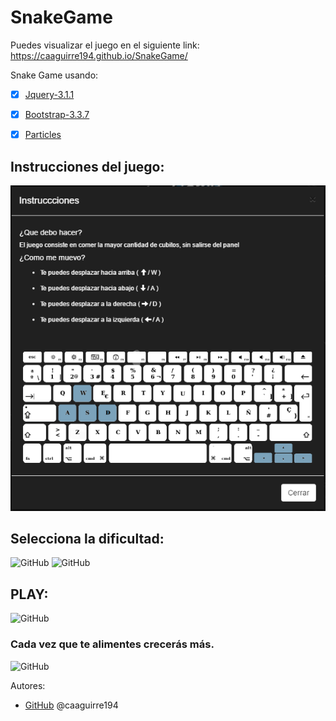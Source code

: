# SnakeGame

Puedes visualizar el juego en el siguiente link: https://caaguirre194.github.io/SnakeGame/

Snake Game usando:
* [x] [Jquery-3.1.1](https://github.com/caaguirre194/SnakeGame/tree/master/js/jquery-3.1.1.js)
* [x] [Bootstrap-3.3.7](https://github.com/caaguirre194/SnakeGame/tree/master/js/bootstrap-3.3.7-dist)
* [x] [Particles](https://github.com/caaguirre194/SnakeGame/tree/master/js/particles.js)


## Instrucciones del juego:
 ![GitHub](/img/instrucciones.png)
## Selecciona la dificultad:
 ![GitHub](/img/nivel_1.png)
 ![GitHub](/img/nivelaa_2.png)
## PLAY:
 ![GitHub](/img/juego1.png)
### Cada vez que te alimentes crecerás más.
 ![GitHub](/img/juego2.png)


Autores:
*  [GitHub](https://github.com/caaguirre194)
    @caaguirre194


